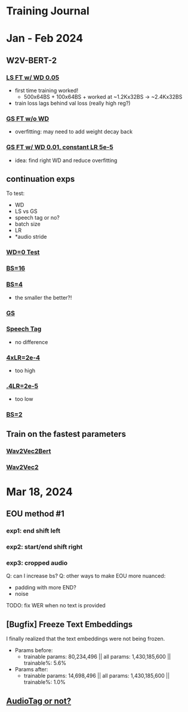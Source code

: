 # Training Journal

# Jan - Feb 2024

## W2V-BERT-2

### [LS FT w/ WD 0.05](https://wandb.ai/fixie/ultravox/runs/dvquuhym)

- first time training worked!
  - 500x64BS + 100x64BS + worked at ~1.2Kx32BS -> ~2.4Kx32BS
- train loss lags behind val loss (really high reg?)

### [GS FT w/o WD](https://wandb.ai/fixie/ultravox/runs/9yyh0zd4)

- overfitting: may need to add weight decay back

### [GS FT w/ WD 0.01, constant LR 5e-5](https://wandb.ai/fixie/ultravox/runs/zdq723i5)

- idea: find right WD and reduce overfitting

## continuation exps

To test:

- WD
- LS vs GS
- speech tag or no?
- batch size
- LR
- \*audio stride

### [WD=0 Test](https://wandb.ai/fixie/ultravox/runs/huypf4ez)

### [BS=16](https://wandb.ai/fixie/ultravox/runs/7g9c93ej)

### [BS=4](https://wandb.ai/fixie/ultravox/runs/x97fpqrf)

- the smaller the better?!

### [GS](https://wandb.ai/fixie/ultravox/runs/bazab1jz)

### [Speech Tag](https://wandb.ai/fixie/ultravox/runs/cia60j23)

- no difference

### [4xLR=2e-4](https://wandb.ai/fixie/ultravox/runs/5b9o6l5w)

- too high

### [.4LR=2e-5](https://wandb.ai/fixie/ultravox/runs/)

- too low

### [BS=2](https://wandb.ai/fixie/ultravox/runs/fy6beoy9)

## Train on the fastest parameters

### [Wav2Vec2Bert](https://wandb.ai/fixie/ultravox/runs/l44100jk)

### [Wav2Vec2](https://wandb.ai/fixie/ultravox/runs/a1niw6mj)

# Mar 18, 2024

## EOU method #1

### exp1: end shift left

### exp2: start/end shift right

### exp3: cropped audio

Q: can I increase bs?
Q: other ways to make EOU more nuanced:

- padding with more END?
- noise

TODO: fix WER when no text is provided

## [Bugfix] Freeze Text Embeddings

I finally realized that the text embeddings were not being frozen.

- Params before:
  - trainable params: 80,234,496 || all params: 1,430,185,600 || trainable%: 5.6%
- Params after:
  - trainable params: 14,698,496 || all params: 1,430,185,600 || trainable%: 1.0%

## [AudioTag or not?](https://wandb.ai/fixie/ultravox/runs/coom6x21)
